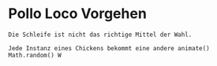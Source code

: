 # Pollo Loco Vorgehen



```pseudocode
Die Schleife ist nicht das richtige Mittel der Wahl.
```



```pseudocode
Jede Instanz eines Chickens bekommt eine andere animate() Math.random() W


```

